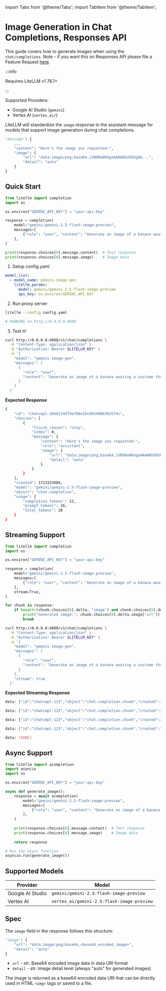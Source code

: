 import Tabs from '@theme/Tabs';
import TabItem from '@theme/TabItem';

# Image Generation in Chat Completions, Responses API

This guide covers how to generate images when using the `chat/completions`. Note - if you want this on Responses API please file a Feature Request [here](https://github.com/BerriAI/litellm/issues/new).

:::info

Requires LiteLLM v1.76.1+

:::

Supported Providers:
- Google AI Studio (`gemini`)
- Vertex AI (`vertex_ai/`)

LiteLLM will standardize the `image` response in the assistant message for models that support image generation during chat completions.

```python title="Example response from litellm"
"message": {
    ...
    "content": "Here's the image you requested:",
    "image": {
        "url": "data:image/png;base64,iVBORw0KGgoAAAANSUhEUgAA...",
        "detail": "auto"
    }
}
```

## Quick Start 

<Tabs>
<TabItem value="sdk" label="SDK">

```python showLineNumbers title="Image generation with chat completion"
from litellm import completion
import os 

os.environ["GEMINI_API_KEY"] = "your-api-key"

response = completion(
    model="gemini/gemini-2.5-flash-image-preview",
    messages=[
        {"role": "user", "content": "Generate an image of a banana wearing a costume that says LiteLLM"}
    ],
)

print(response.choices[0].message.content)  # Text response
print(response.choices[0].message.image)    # Image data
```

</TabItem>
<TabItem value="proxy" label="PROXY">

1. Setup config.yaml

```yaml showLineNumbers title="config.yaml"
model_list:
  - model_name: gemini-image-gen
    litellm_params:
      model: gemini/gemini-2.5-flash-image-preview
      api_key: os.environ/GEMINI_API_KEY
```

2. Run proxy server

```bash showLineNumbers title="Start the proxy"
litellm --config config.yaml

# RUNNING on http://0.0.0.0:4000
```

3. Test it!

```bash showLineNumbers title="Make request"
curl http://0.0.0.0:4000/v1/chat/completions \
  -H "Content-Type: application/json" \
  -H "Authorization: Bearer $LITELLM_KEY" \
  -d '{
    "model": "gemini-image-gen",
    "messages": [
      {
        "role": "user",
        "content": "Generate an image of a banana wearing a costume that says LiteLLM"
      }
    ]
  }'
```

</TabItem>
</Tabs>

**Expected Response**

```bash
{
    "id": "chatcmpl-3b66124d79a708e10c603496b363574c",
    "choices": [
        {
            "finish_reason": "stop",
            "index": 0,
            "message": {
                "content": "Here's the image you requested:",
                "role": "assistant",
                "image": {
                    "url": "data:image/png;base64,iVBORw0KGgoAAAANSUhEUgAA...",
                    "detail": "auto"
                }
            }
        }
    ],
    "created": 1723323084,
    "model": "gemini/gemini-2.5-flash-image-preview",
    "object": "chat.completion",
    "usage": {
        "completion_tokens": 12,
        "prompt_tokens": 16,
        "total_tokens": 28
    }
}
```

## Streaming Support

<Tabs>
<TabItem value="sdk" label="SDK">

```python showLineNumbers title="Streaming image generation"
from litellm import completion
import os 

os.environ["GEMINI_API_KEY"] = "your-api-key"

response = completion(
    model="gemini/gemini-2.5-flash-image-preview",
    messages=[
        {"role": "user", "content": "Generate an image of a banana wearing a costume that says LiteLLM"}
    ],
    stream=True,
)

for chunk in response:
    if hasattr(chunk.choices[0].delta, "image") and chunk.choices[0].delta.image is not None:
        print("Generated image:", chunk.choices[0].delta.image["url"])
        break
```

</TabItem>
<TabItem value="proxy" label="PROXY">

```bash showLineNumbers title="Streaming request"
curl http://0.0.0.0:4000/v1/chat/completions \
  -H "Content-Type: application/json" \
  -H "Authorization: Bearer $LITELLM_KEY" \
  -d '{
    "model": "gemini-image-gen",
    "messages": [
      {
        "role": "user",
        "content": "Generate an image of a banana wearing a costume that says LiteLLM"
      }
    ],
    "stream": true
  }'
```

</TabItem>
</Tabs>

**Expected Streaming Response**

```bash
data: {"id":"chatcmpl-123","object":"chat.completion.chunk","created":1723323084,"model":"gemini/gemini-2.5-flash-image-preview","choices":[{"index":0,"delta":{"role":"assistant"},"finish_reason":null}]}

data: {"id":"chatcmpl-123","object":"chat.completion.chunk","created":1723323084,"model":"gemini/gemini-2.5-flash-image-preview","choices":[{"index":0,"delta":{"content":"Here's the image you requested:"},"finish_reason":null}]}

data: {"id":"chatcmpl-123","object":"chat.completion.chunk","created":1723323084,"model":"gemini/gemini-2.5-flash-image-preview","choices":[{"index":0,"delta":{"image":{"url":"data:image/png;base64,iVBORw0KGgoAAAANSUhEUgAA...","detail":"auto"}},"finish_reason":null}]}

data: {"id":"chatcmpl-123","object":"chat.completion.chunk","created":1723323084,"model":"gemini/gemini-2.5-flash-image-preview","choices":[{"index":0,"delta":{},"finish_reason":"stop"}]}

data: [DONE]
```

## Async Support

```python showLineNumbers title="Async image generation"
from litellm import acompletion
import asyncio
import os 

os.environ["GEMINI_API_KEY"] = "your-api-key"

async def generate_image():
    response = await acompletion(
        model="gemini/gemini-2.5-flash-image-preview",
        messages=[
            {"role": "user", "content": "Generate an image of a banana wearing a costume that says LiteLLM"}
        ],
    )
    
    print(response.choices[0].message.content)  # Text response
    print(response.choices[0].message.image)    # Image data
    
    return response

# Run the async function
asyncio.run(generate_image())
```

## Supported Models

| Provider | Model | 
|----------|--------|
| Google AI Studio | `gemini/gemini-2.5-flash-image-preview` |
| Vertex AI | `vertex_ai/gemini-2.5-flash-image-preview` |

## Spec 

The `image` field in the response follows this structure:

```python
"image": {
    "url": "data:image/png;base64,<base64_encoded_image>",
    "detail": "auto"
}
```

- `url` - str: Base64 encoded image data in data URI format
- `detail` - str: Image detail level (always "auto" for generated images)

The image is returned as a base64-encoded data URI that can be directly used in HTML `<img>` tags or saved to a file.
